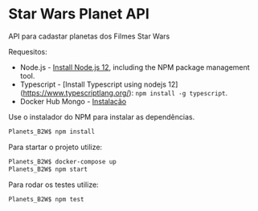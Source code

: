 # Star Wars Planet API 

API para cadastar planetas dos Filmes Star Wars

Requesitos: 
* Node.js - [Install Node.js 12](https://nodejs.org/en/), including the NPM package management tool.
* Typescript - [Install Typescript using nodejs 12] (https://www.typescriptlang.org/): ```npm install -g typescript```.
* Docker Hub Mongo - [Instalação ](https://hub.docker.com/_/mongo)

Use o instalador do NPM para instalar as dependências.

```bash
Planets_B2W$ npm install
```
Para startar o projeto utilize:

```bash
Planets_B2W$ docker-compose up 
Planets_B2W$ npm start
```

Para rodar os testes utilize:

```bash
Planets_B2W$ npm test
```